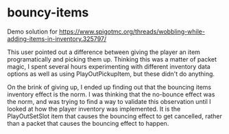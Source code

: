 # bouncy-items

Demo solution for https://www.spigotmc.org/threads/wobbling-while-adding-items-in-inventory.325797/

This user pointed out a difference between giving the player an item programatically and picking them up. Thinking this was a matter of packet magic, I spent several hours experimenting with different inventory data options as well as using PlayOutPickupItem, but these didn't do anything.

On the brink of giving up, I ended up finding out that the bouncing items inventory effect is the norm. I was thinking that the no-bounce effect was the norm, and was trying to find a way to validate this observation until I looked at how the player inventory was implemented. It is the PlayOutSetSlot item that causes the bouncing effect to get cancelled, rather than a packet that causes the bouncing effect to happen.
